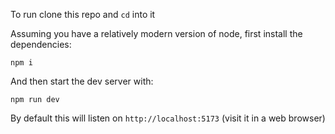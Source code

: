 To run clone this repo and `cd` into it

Assuming you have a relatively modern version of node, first install the dependencies:

`npm i`

And then start the dev server with:

`npm run dev`

By default this will listen on `http://localhost:5173` (visit it in a web browser)